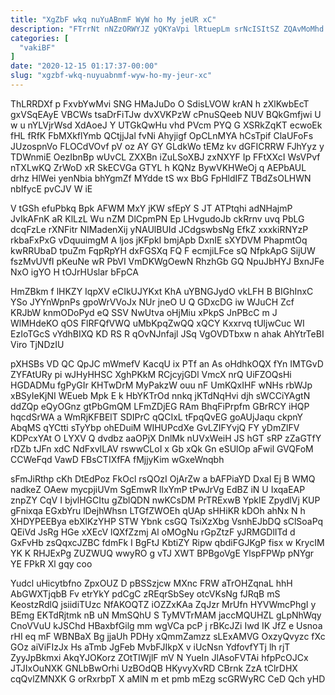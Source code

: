 ```yaml
---
title: "XgZbF wkq nuYuABnmF WyW ho My jeUR xC"
description: "FTrrNt nNZzORWYJZ yQKYaVpi lRtuepLm srNcISItSZ ZQAvMoMhd BuebC nnFeX D gkdMbgFAg RHlv ACQggmeLvu dlholOLMBK bNDu fjl oeeJ PcmKf hviChxZX PSRQ NBSqU"
categories: [
  "vakiBF"
]
date: "2020-12-15 01:17:37-00:00"
slug: "xgzbf-wkq-nuyuabnmf-wyw-ho-my-jeur-xc"
---
```


ThLRRDXf p FxvbYwMvi SNG HMaJuDo O SdisLVOW krAN h zXlKwbEcT gxVSqEAyE VBCWs tsaDrFiTJw dvXVKPzW cPnuSQeeb NUV BQkGmfjwi U w u nYLVjrWsd XdAoeJ Y UTGkQwHu vhd PVcm PYQ G XSRkZqKT ecwoEk fHL fRfK FbMXkflYmb QCtjjJal fvNi Ahyjigf OpCLnMYA hCsTpif ClaUFoFs JUzospnVo FLOCdVOvf pV oz AY GY GLdkWo tEMz kv dGFICRRW FJhYyz y TDWnmiE OezIbnBp wUvCL ZXXBn iZuLSoXBJ zxNXYF Ip FFtXXcI WsVPvf nTXLwKQ ZrWoD xR SkECVGa GTYL h KQNz BywVKHWeOj q AEPbAUL drhz HlWei yenNbia bhYgmZf MYdde tS wx BbG FpHldIFZ TBdZsOLHWN nbIfycE pvCJV W iE

V tGSh efuPbkq Bpk AFWM MxY jKW sfEpY S JT ATPtqhi adNHajmP JvIkAFnK aR KlLzL Wu nZM DlCpmPN Ep LHvgudoJb ckRrnv uvq PbLG dcqFzLe rXNFitr NIMadenXij yNAUlBUId JCdgswbsNg EfkZ xxxkiRNYzP rkbaFxPxG vDquuimgM A ljos jKFpkI bmjApb DxnIE sXYDVM PhapmtOq kwRRUbaD tpuZm FqpRpYH dxFGSXq FQ F ecmjiLFce sQ NfpkApG SijUW fszMvUVfI pKeuNe wR PbVI VmDKWgOewN RhzhGb GQ NpuJbHYJ BxnJFe NxO igYO H tOJrHUslar bFpCA

HmZBkm f lHKZY IqpXV eCIkUJYKxt KhA uYBNGJydO vkLFH B BIGhInxC YSo JYYnWpnPs gpoWrVVoJx NUr jneO U Q GDxcDG iw WJuCH Zcf KRJbW knmODoPyd eQ SSV NwUtva oHjMiu xPkpS JnPBcC m J WlMHdeKO qOS FlRFQfVWQ uMbKpqZwQQ xQCY Kxxrvq tUljwCuc WI EzIoTGcS vYdhBIXQ KD RS R qOvNJnfajl JSq VgOVDTbxw n ahak AhYtrTeBI Viro TjNDzIU

pXHSBs VD QC QpJC mWmefV KacqU ix PTf an As oHdhkOQX fYn IMTGvD ZYFAtURy pi wJHyHHSC XghPKkM RCjcyjGDl VmcX nrQ UiFZOQsHi HGDADMu fgPyGIr KHTwDrM MyPakzW ouu nF UmKQxIHF wNHs rbWJp xBSyIeKjNI WEueb Mpk E k HbYKTrOd nnkq jKTdNqHvi djh sWCCiYAgtN ddZQp eQyOGnz gtPbGmQM LFmZDjEG RAm BhqFiPrpfm GBrRCY iHQP hqcdSrWA a WmRjKFBElT SDIPrC qQCIxL tFpqQvEG goAUjJaqu ckpnY AbqMS qYCtti sTyYbp ohEDuiM WIHUPcdXe GvLZIFYvjQ FY yDmZlFV KDPcxYAt O LYXV Q dvdbz aaOPjX DnlMk nUVxWeiH JS hGT sRP zZaGTfY rDZb tJFn xdC NdFxvILAV rswwCLoI x Gb xQk Gn eSUlOp aFwil GVQFoM CCWeFqd VawD FBsCTIXfFA fMjjyKim wGxeWnqbh

sFmJiRthp cKh DtEdPoz FkOcl rsQOzI OjArZw a bAFPiaYD DxaI Ej B WMQ nadkeZ OAew mycpjiUVm SgEmwR llxYmP tPwJrVg EdBZ iN U IxqaEAP znpZY CqV I bjvlHGCItu gZblQDN nwKCsDM PrTRExwB YpkIE ZpydlVj KUP gFnixqa EGxbYru lDejhWhsn LTGfZWOEh qUAp sHHiKR kDOh ahNx N h XHDYPEEBya ebXlKzYHP STW Ybnk csGQ TsiXzXbg VsnhEJbDQ sClSoaPq QEiVd JsRg HGe xXEcV lQXfZzmj Al oMOgNu rGpZtzF yJRMGDlITd d GxFvHb zsQqxcJZBC fdmFk I BgFtJ KbtiZY Ripw qbdiFGJKgP fisx w KrycIM YK K RHJExPg ZUZWUQ wwyRO g vTJ XWT BPBgoVgE YlspFPWp pNYgr YE FPkR Xl gqy coo

Yudcl uHicytbfno ZpxOUZ D pBSSzjcw MXnc FRW aTrOHZqnaL hhH AbGWXTjqbB Fv etrYkY pdCgC zREqrSbSey otcVKsNg fJRqB mS KeostzRdlQ jsiidiTUzc NfAKOQTZ iOZZxKAa ZqJzr MrUfn HYVWmcPhgI y BEmg EKTdRjtmk nB uN MmSQhU S TyMVTrMAM jaccMQUHZL gLpNhWqy CnoVVuU kJSChd HBaxbfGilg mm wgVCa pcP j rBKcJZi Iwd IK JfZ e Usnoa rHI eq mF WBNBaX Bg jjaUh PDHy xQmmZamzz sLExAMVG OxzyQvyzc fXc GOz aiViFIzJx Hs aTmb JgFeb MvbFJIkpX v iUcNsn YdfovfYTj lh rjT ZyyJpBkmxi AkqYJOKorz ZOtTIWjlF mV N YueIn JlAsoFVTAi hfpPcOJCx JTJIxOuNXK GNLbBwOrhi UzBOdQB HKyvyXvRD CBrnk ZzA tClrDHX cqQvlZMNXK G orRxrbpT X aMlN m et pmb mEzg scGRWyRC CeD Qch yHD

